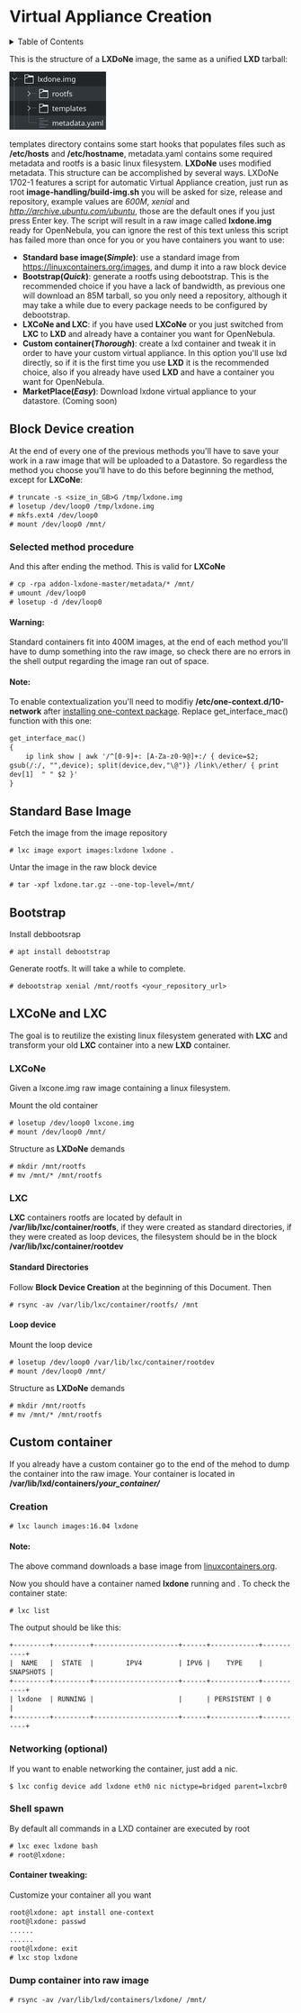 # Virtual Appliance Creation
<details>
<summary>Table of Contents</summary>
<!-- MarkdownTOC -->

- Block Device creation
    - Selected method procedure
- Standard Base Image
- Bootstrap
- LXCoNe and LXC
    - LXCoNe
    - LXC
- Custom container
    - Creation
    - Networking \(optional\)
    - Shell spawn
    - Dump container into raw image

<!-- /MarkdownTOC -->

</details>

This is the structure of a **LXDoNe** image, the same as a unified **LXD** tarball:

![](picts/image.png)

templates directory contains some start hooks that populates files such as **/etc/hosts** and **/etc/hostname**, metadata.yaml contains some required metadata and rootfs  is a basic linux filesystem. **LXDoNe** uses modified metadata. This structure can be accomplished by several ways. LXDoNe 1702-1 features a script for automatic Virtual Appliance creation, just run as root **image-handling/build-img.sh** you will be asked for size, release and repository, example values are *600M*, *xenial* and *http://archive.ubuntu.com/ubuntu*, those are the default ones if you just press Enter key. The script will result in a raw image called **lxdone.img** ready for OpenNebula, you can ignore the rest of this text unless this script has failed more than once for you or you have containers you want to use:

- **Standard base image(_Simple_)**: use a standard image from https://linuxcontainers.org/images, and dump it into a raw block device
- **Bootstrap(_Quick_)**: generate a rootfs using debootstrap. This is the recommended choice if you have a lack of bandwidth, as previous one will download an 85M tarball, so you only need a repository, although it may take a while due to every package needs to be configured by debootstrap.
- **LXCoNe and LXC**: if you have used **LXCoNe** or you just switched from **LXC** to **LXD** and already have a container you want for OpenNebula.
- **Custom container(_Thorough_)**: create a lxd container and tweak it in order to have your custom virtual appliance. In this option you'll use lxd directly, so if it is the first time you use **LXD** it is the recommended choice, also if you already have used **LXD** and have a container you want for OpenNebula.
- **MarketPlace(_Easy_)**: Download lxdone virtual appliance to your datastore. (Coming soon)

## Block Device creation
At the end of every one of the previous methods you'll have to save your work in a raw image that will be uploaded to a Datastore. So regardless the method you choose you'll have to do this before beginning the method, except for **LXCoNe**:

```
# truncate -s <size_in_GB>G /tmp/lxdone.img
# losetup /dev/loop0 /tmp/lxdone.img
# mkfs.ext4 /dev/loop0
# mount /dev/loop0 /mnt/
```

### Selected method procedure

And this after ending the method. This is valid for **LXCoNe**

```
# cp -rpa addon-lxdone-master/metadata/* /mnt/
# umount /dev/loop0
# losetup -d /dev/loop0
```

<a name="warning"></a>
#### Warning:
Standard containers fit into 400M images, at the end of each method you'll have to dump something into the raw image, so check there are no errors in the shell output regarding the image ran out of space.

<a name="note"></a>
#### Note:
To enable contextualization you'll need to modifiy **/etc/one-context.d/10-network** after [installing one-context package](https://docs.opennebula.org/5.2/operation/vm_setup/kvm.html). Replace get_interface_mac() function with this one:

```
get_interface_mac()
{
    ip link show | awk '/^[0-9]+: [A-Za-z0-9@]+:/ { device=$2; gsub(/:/, "",device); split(device,dev,"\@")} /link\/ether/ { print dev[1]  " " $2 }'
}
```


## Standard Base Image

Fetch the image from the image repository

```
# lxc image export images:lxdone lxdone .
```

Untar the image in the raw block device

```
# tar -xpf lxdone.tar.gz --one-top-level=/mnt/
```

## Bootstrap

Install debbootsrap

```
# apt install debootstrap
```

Generate rootfs. It will take a while to complete.

```
# debootstrap xenial /mnt/rootfs <your_repository_url>
```


## LXCoNe and LXC

The goal is to reutilize the existing linux filesystem generated with **LXC** and transform your old **LXC** container into a new **LXD** container.

### LXCoNe

Given a lxcone.img raw image containing a linux filesystem.

Mount the old container

```
# losetup /dev/loop0 lxcone.img
# mount /dev/loop0 /mnt/
```

Structure as **LXDoNe** demands

```
# mkdir /mnt/rootfs
# mv /mnt/* /mnt/rootfs
```

### LXC
**LXC** containers rootfs are located by default in **/var/lib/lxc/container/rootfs**, if they were created as standard directories, if they were created as loop devices, the filesystem should be in the block  **/var/lib/lxc/container/rootdev**

<a name="standard-directories"></a>
#### Standard Directories
Follow **Block Device Creation** at the beginning of this Document. Then

```
# rsync -av /var/lib/lxc/container/rootfs/ /mnt
```

<a name="loop-device"></a>
#### Loop device

Mount the loop device

```
# losetup /dev/loop0 /var/lib/lxc/container/rootdev
# mount /dev/loop0 /mnt/
```

Structure as **LXDoNe** demands

```
# mkdir /mnt/rootfs
# mv /mnt/* /mnt/rootfs
```

## Custom container
If you already have a custom container go to the end of the mehod to dump the container into the raw image. Your container is located in **/var/lib/lxd/containers/*your_container/***

### Creation
```
# lxc launch images:16.04 lxdone
```

<a name="note-1"></a>
#### Note:
The above command downloads a base image from [linuxcontainers.org](https://images.linuxcontainers.org).

Now you should have a container named **lxdone** running and . To check the container state:

```
# lxc list
```

The output should be like this:

```
+---------+---------+---------------------+------+------------+-----------+
|  NAME   |  STATE  |        IPV4         | IPV6 |    TYPE    | SNAPSHOTS |
+---------+---------+---------------------+------+------------+-----------+
| lxdone  | RUNNING |                     |      | PERSISTENT | 0         |
+---------+---------+---------------------+------+------------+-----------+
```

### Networking (optional)
If you want to enable networking the container, just add a nic.

```
$ lxc config device add lxdone eth0 nic nictype=bridged parent=lxcbr0
```

### Shell spawn

By default all commands in a LXD container are executed by root

```
# lxc exec lxdone bash
# root@lxdone:
```

<a name="container-tweaking"></a>
#### Container tweaking:
Customize your container all you want

```
root@lxdone: apt install one-context
root@lxdone: passwd
......
......
root@lxdone: exit
# lxc stop lxdone
```

### Dump container into raw image
```
# rsync -av /var/lib/lxd/containers/lxdone/ /mnt/
```
